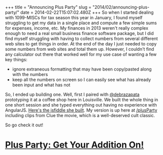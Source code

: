 +++
title = "Announcing Plus Party"
slug = "2014/02/announcing-plus-party/"
date = 2014-02-22T15:07:02.480Z
+++
So when I started dealing with 1099-MISCs for tax season this year in January, I found myself struggling to get my data in a single place and compute a few simple sums for expenses, income, etc. My finances in 2013 weren't really complex enough to need a real small business finance software package, but I did find myself struggling with having to collect numbers from several different web sites to get things in order. At the end of the day I just needed to copy some numbers from web sites and total them up. However, I couldn't find any calculator out there that worked well for my use case of wanting a few key things:

* ignore extraneous formatting that may have been copy/pasted along with the numbers
* keep all the numbers on screen so I can easily see what has already been input and what has not

So, I ended up building one. Well, first I paired with [@debrazapata](https://twitter.com/debrazapata) prototyping it at a coffee shop here in Louisville. We built the whole thing in one short session and she typed everything out having no experience with AngularJS. [Here's the jsfiddle she built](http://jsfiddle.net/5QcL5/7/). My version is up here at [/plusParty](/plusParty) including clips from Clue the movie, which is a well-deserved cult classic.

So go check it out!

<h1><a href="/plus-party/">Plus Party: Get Your Addition On!</a></h1>
